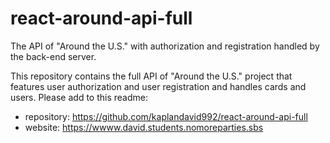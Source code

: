 # react-around-api-full
The API of "Around the U.S." with authorization and registration handled by the back-end server.

This repository contains the full API of "Around the U.S." project that features user authorization and user registration and handles cards and users. Please add to this readme:
* repository: https://github.com/kaplandavid992/react-around-api-full
*  website: https://wwww.david.students.nomoreparties.sbs



